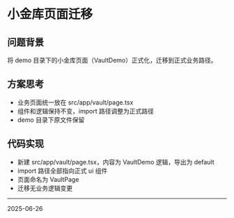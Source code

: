 # 小金库页面迁移

## 问题背景
将 demo 目录下的小金库页面（VaultDemo）正式化，迁移到正式业务路径。

## 方案思考
- 业务页面统一放在 src/app/vault/page.tsx
- 组件和逻辑保持不变，import 路径调整为正式路径
- demo 目录下原文件保留

## 代码实现
- 新建 src/app/vault/page.tsx，内容为 VaultDemo 逻辑，导出为 default
- import 路径全部指向正式 ui 组件
- 页面命名为 VaultPage
- 迁移无业务逻辑变更

---
2025-06-26
